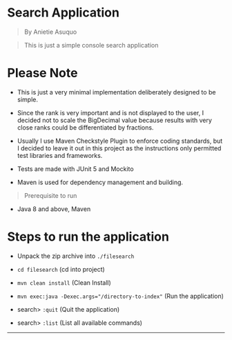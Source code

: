 # Search Application

> By Anietie Asuquo

> This is just a simple console search application

# Please Note

* This is just a very minimal implementation deliberately designed to be simple.

* Since the rank is very important and is not displayed to the user, I decided not to scale the BigDecimal value because results with very close ranks could be differentiated by fractions.

* Usually I use Maven Checkstyle Plugin to enforce coding standards, but I decided to leave it out in this project as the instructions only permitted test libraries and frameworks.

* Tests are made with JUnit 5 and Mockito

* Maven is used for dependency management and building.

> Prerequisite to run

- Java 8 and above, Maven

# Steps to run the application

- Unpack the zip archive into `./filesearch`

- `cd filesearch` (cd into project)

- `mvn clean install` (Clean Install)

- `mvn exec:java -Dexec.args="/directory-to-index"` (Run the application)

- search> `:quit` (Quit the application)

- search> `:list` (List all available commands)

---
